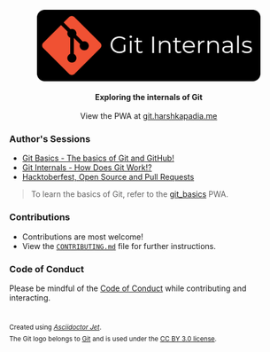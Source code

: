 <p align="center">
	<img src="./src/static/img/logo.svg" alt="Git Internals" width="80%" />
	<br />
	<br />
	<b>Exploring the internals of Git</b>
	<br />
	<br />
	View the PWA at <a href="https://git.harshkapadia.me">git.harshkapadia.me</a>
</p>

### Author's Sessions

-   [Git Basics - The basics of Git and GitHub!](https://talks.harshkapadia.me/git_basics)
-   [Git Internals - How Does Git Work!?](https://talks.harshkapadia.me/git_internals)
-   [Hacktoberfest, Open Source and Pull Requests](https://talks.harshkapadia.me/otc_open_source_hacktoberfest_2020)

> To learn the basics of Git, refer to the [git_basics](https://harshkapadia2.github.io/git_basics) PWA.

### Contributions

-   Contributions are most welcome!
-   View the [`CONTRIBUTING.md`](CONTRIBUTING.md) file for further instructions.

### Code of Conduct

Please be mindful of the [Code of Conduct](CODE_OF_CONDUCT.md) while contributing and interacting.

<br />

<sub>
	Created using <a href="https://harshkapadia2.github.io/asciidoctor-jet"><i>Asciidoctor Jet</i></a>.
	<br />
	The Git logo belongs to <a href="https://www.git-scm.com">Git</a> and is used under the <a href="https://creativecommons.org/licenses/by/3.0/deed.en">CC BY 3.0 license</a>.
</sub>
